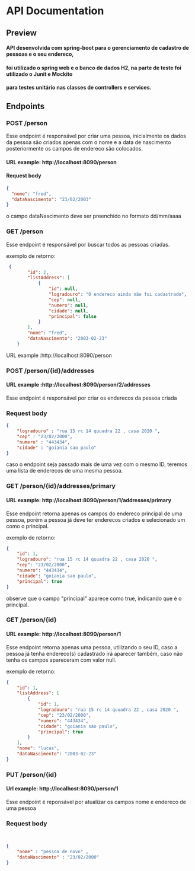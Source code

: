 # API Documentation

## Preview

#### API desenvolvida com spring-boot para o gerenciamento de cadastro de pessoas e o seu endereco,
#### foi utilizado o spring web e o banco de dados H2, na parte de teste foi utilizado o Junit e Mockito 
#### para testes unitário nas classes de controllers e services.



## Endpoints



### POST /person
Esse endpoint é responsável por criar uma pessoa, inicialmente os dados da pessoa
são criados apenas com o nome e a data de nascimento posteriormente os campos de endereco são colocados.

#### URL example: http://localhost:8090/person

#### Request body
```json
{
  "nome": "fred",
  "dataNascimento": "23/02/2003"
}
```
o campo dataNascimento deve ser preenchido no formato dd/mm/aaaa




### GET /person
Esse endpoint é responsável por buscar todos as pessoas criadas.

exemplo de retorno:
```json
 {
        "id": 2,
        "listAddress": [
            {
                "id": null,
                "logradouro": "O endereco ainda não foi cadastrado",
                "cep": null,
                "numero": null,
                "cidade": null,
                "principal": false
            }
        ],
        "nome": "fred",
        "dataNascimento": "2003-02-23"
    }
```
URL example :http://localhost:8090/person




### POST /person/{id}/addresses
#### URL example :http://localhost:8090/person/2/addresses

Esse endpoint é responsável por criar os enderecos da pessoa criada

### Request body
```json
{
    "logradouro" : "rua 15 rc 14 quuadra 22 , casa 2020 ",
    "cep" : "23/02/2000",
    "numero" : "443434",
    "cidade" : "goiania sao paulo"
}
```
caso o endpoint seja passado mais de uma vez com o mesmo ID,
teremos uma lista de enderecos de uma mesma pessoa.


### GET /person/{id}/addresses/primary
#### URL example: http://localhost:8090/person/1/addresses/primary

Esse endpoint retorna apenas os campos do endereco principal de uma pessoa,
porém a pessoa já deve ter enderecos criados e selecionado um como o principal.

exemplo de retorno:
```json
{
    "id": 1,
    "logradouro": "rua 15 rc 14 quuadra 22 , casa 2020 ",
    "cep": "23/02/2000",
    "numero": "443434",
    "cidade": "goiania sao paulo",
    "principal": true
}

```
observe que o campo "principal" aparece como true, 
indicando que é o principal.




### GET /person/{id}
#### URL example: http://localhost:8090/person/1

Esse endpoint retorna apenas uma pessoa, utilizando o seu ID,
caso a pessoa já tenha endereco(s) cadastrado irá aparecer também, 
caso não tenha os campos apareceram com valor null.

exemplo de retorno: 
```json
{
    "id": 1,
    "listAddress": [
        {
            "id": 1,
            "logradouro": "rua 15 rc 14 quuadra 22 , casa 2020 ",
            "cep": "23/02/2000",
            "numero": "443434",
            "cidade": "goiania sao paulo",
            "principal": true
        }
    ],
    "nome": "lucas",
    "dataNascimento": "2003-02-23"
}
```

### PUT /person/{id}
#### Url example: http://localhost:8090/person/1

Esse endpoint é reponsável por atualizar os campos
nome e endereco de uma pessoa


### Request body
```json


{
	"nome" : "pessoa de novo" ,
	"dataNascimento" : "23/02/2000"
}
```
